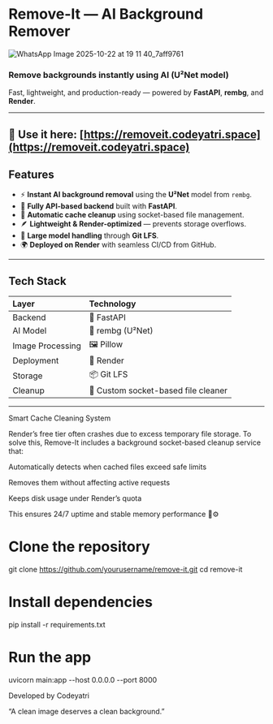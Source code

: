 #  Remove-It — AI Background Remover


![WhatsApp Image 2025-10-22 at 19 11 40_7aff9761](https://github.com/user-attachments/assets/8e310aaa-f143-4473-b320-417dfe8c5198)

###  Remove backgrounds instantly using AI (U²Net model)  
Fast, lightweight, and production-ready — powered by **FastAPI**, **rembg**, and **Render**.

---

🔗 **Use it here:** [https://removeit.codeyatri.space](https://removeit.codeyatri.space)
---



##  Features

- ⚡ **Instant AI background removal** using the **U²Net** model from `rembg`.
- 🧠 **Fully API-based backend** built with **FastAPI**.
- 🧩 **Automatic cache cleanup** using socket-based file management.
- 🪶 **Lightweight & Render-optimized** — prevents storage overflows.
- 💾 **Large model handling** through **Git LFS**.
- 🌍 **Deployed on Render** with seamless CI/CD from GitHub.

---

##  Tech Stack

| Layer | Technology |
|:------|:------------|
| Backend | 🐍 FastAPI |
| AI Model | 🧠 rembg (U²Net) |
| Image Processing | 🖼️ Pillow |
| Deployment | 🚀 Render |
| Storage | 📦 Git LFS |
| Cleanup | 🔌 Custom socket-based file cleaner |

---


 Smart Cache Cleaning System

Render’s free tier often crashes due to excess temporary file storage.
To solve this, Remove-It includes a background socket-based cleanup service that:

Automatically detects when cached files exceed safe limits

Removes them without affecting active requests

Keeps disk usage under Render’s quota

This ensures 24/7 uptime and stable memory performance 🧠⚙️

# Clone the repository
git clone https://github.com/yourusername/remove-it.git
cd remove-it

# Install dependencies
pip install -r requirements.txt

# Run the app
uvicorn main:app --host 0.0.0.0 --port 8000


Developed by Codeyatri

“A clean image deserves a clean background.”
